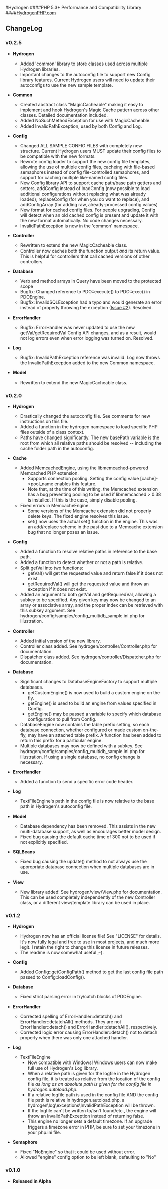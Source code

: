 #Hydrogen
####PHP 5.3+ Performance and Compatibility Library
####[HydrogenPHP.com](http://www.hydrogenphp.com)

ChangeLog
---------

### v0.2.5
- **Hydrogen**
	- Added 'common' library to store classes used across multiple Hydrogen libraries.
	- Important changes to the autoconfig file to support new Config library features.  Current Hydrogen users will need to update their autoconfigs to use the new sample template.

- **Common**
	- Created abstract class "MagicCacheable" making it easy to implement and hook Hydrogen's Magic Cache pattern across other classes.  Detailed documentation included.
	- Added NoSuchMethodException for use with MagicCacheable.
	- Added InvalidPathException, used by both Config and Log.

- **Config**
	- Changed ALL SAMPLE CONFIG FILES with completely new structure.  Current Hydrogen users MUST update their config files to be compatible with the new formats.
	- Rewrote config loader to support the new config file templates, allowing the use of multiple config files, cacheing with file-based semaphores instead of config file-controlled semaphores, and support for caching multiple like-named config files.
	- New Config library API to support cache path/base path getters and setters, addConfig instead of loadConfig (now possible to load additional configurations without replacing what was already loaded), replaceConfig (for when you do want to replace), and addConfigArray (for adding raw, already-processed config values)
	- New format for cached config files.  For people upgrading, Config will detect when an old cached config is present and update it with the new format automatically.  No code changes necessary.
	- InvalidPathException is now in the 'common' namespace.

- **Controller**
	- Rewritten to extend the new MagicCacheable class.
	- Controller now caches both the function output _and_ its return value.  This is helpful for controllers that call cached versions of other controllers.

- **Database**
	- Verb and method arrays in Query have been moved to the protected scope
	- Bugfix: Changed reference to PDO::execute() to PDO::exec() in PDOEngine.
	- Bugfix: InvalidSQLException had a typo and would generate an error instead of properly throwing the exception ([Issue #2](http://github.com/TomFrost/Hydrogen/issues/closed#issue/2)). Resolved.

- **ErrorHandler**
	- Bugfix: ErrorHandler was never updated to use the new getVal/getRequiredVal Config API changes, and as a result, would not log errors even when error logging was turned on.  Resolved.

- **Log**
	- Bugfix: InvalidPathException reference was invalid.  Log now throws the InvalidPathException added to the new Common namespace.

- **Model**
	- Rewritten to extend the new MagicCacheable class.

### v0.2.0
- **Hydrogen**
	- Drastically changed the autoconfig file.  See comments for new instructions on this file.
	- Added a function in the hydrogen namespace to load specific PHP files outside of a class context.
	- Paths have changed significantly.  The new basePath variable is the root from which all relative paths should be resolved -- including the cache folder path in the autoconfig.

- **Cache**
	- Added MemcachedEngine, using the libmemcached-powered Memcached PHP extension.
		- Supports connection pooling.  Setting the config value [cache]->pool_name enables this feature.
		- Note that, at the time of this writing, the Memcached extension has a bug preventing pooling to be used if libmemcached > 0.38 is installed.  If this is the case, simply disable pooling.
	- Fixed errors in MemcacheEngine.
		- Some versions of the Memcache extension did not properly delete keys.  The fixed engine resolves this issue.
		- set() now uses the actual set() function in the engine.  This was an add/replace scheme in the past due to a Memcache extension bug that no longer poses an issue.

- **Config**
	- Added a function to resolve relative paths in reference to the base path.
	- Added a function to detect whether or not a path is relative.
	- Split getVal into two functions:
		- getVal() will get the requested value and return false if it does not exist.
		- getRequiredVal() will get the requested value and throw an exception if it does not exist.
	- Added an argument to both getVal and getRequiredVal, allowing a subkey to be specified.  Any given key may now be changed to an array or associative array, and the proper index can be retrieved with this subkey argument.  See hydrogen/config/samples/config_multidb_sample.ini.php for illustration.

- **Controller**
	- Added initial version of the new library.
	- Controller class added.  See hydrogen/controller/Controller.php for documentation.
	- Dispatcher class added.  See hydrogen/controller/Dispatcher.php for documentation.

- **Database**
	- Significant changes to DatabaseEngineFactory to support multiple databases.
		- getCustomEngine() is now used to build a custom engine on the fly.
		- getEngine() is used to build an engine from values specified in Config.
		- getEngine() may be passed a variable to specify which database configuration to pull from Config.
	- DatabaseEngine now contains the table prefix setting, so each database connection, whether configured or made custom on-the-fly, may have an attached table prefix.  A function has been added to return this prefix for a particular engine.
	- Multiple databases may now be defined with a subkey.  See hydrogen/config/samples/config_multidb_sample.ini.php for illustration.  If using a single database, no config change is necessary.

- **ErrorHandler**
	- Added a function to send a specific error code header.
	
- **Log**
	- TextFileEngine's path in the config file is now relative to the base path in Hydrogen's autoconfig file.
	
- **Model**
	- Database dependency has been removed.  This assists in the new multi-database support, as well as encourages better model design.
	- Fixed bug causing the default cache time of 300 not to be used if not explicitly specified.

- **SQLBeans**
	- Fixed bug causing the update() method to not always use the appropriate database connection when multiple databases are in use.

- **View**
	- New library added!  See hydrogen/view/View.php for documentation.  This can be used completely independently of the new Controller class, or a different view/template library can be used in place.

### v0.1.2
- **Hydrogen**
	- Hydrogen now has an official license file!  See "LICENSE" for details.  It's now fully legal and free to use in most projects, and much more legit.  I retain the right to change this license in future releases.
	- The readme is now somewhat useful ;-).

- **Config**
	- Added Config::getConfigPath() method to get the last config file path passed to Config::loadConfig().

- **Database**
	- Fixed strict parsing error in try/catch blocks of PDOEngine.

- **ErrorHandler**
	- Corrected spelling of ErrorHandler::detatch() and ErrorHandler::detatchAll() methods.  They are not ErrorHandler::detach() and ErrorHandler::detachAll(), respectively.
	- Corrected logic error causing ErrorHandler::detach() not to detach properly when there was only one attached handler.

- **Log**
	- TextFileEngine
		- Now compatible with Windows!  Windows users can now make full use of Hydrogen's Log library.
		- When a relative path is given for the logfile in the Hydrogen config file, it is treated as relative from the location of the config file *as long as an absolute path is given for the config file in hydrogen.autoload.php*.
		- If a relative logfile path is used in the config file AND the config file path is relative in hydrogen.autoload.php, a hydrogen\log\exceptions\InvalidPathException will be thrown.
		- If the logfile can't be written to/isn't found/etc., the engine will throw an InvalidPathException instead of returning false.
		- This engine no longer sets a default timezone.  If an upgrade triggers a timezone error in PHP, be sure to set your timezone in your php.ini file.

- **Semaphore**
	- Fixed "NoEngine" so that it could be used without error.
	- Allowed "engine" config option to be left blank, defaulting to "No"

### v0.1.0
- **Released in Alpha**